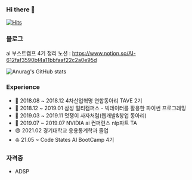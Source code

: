 ### Hi there 👋

[![Hits](https://hits.seeyoufarm.com/api/count/incr/badge.svg?url=https%3A%2F%2Fgithub.com%2Fkiminlim&count_bg=%23FFC4C4&title_bg=%23FF9494&icon=moleculer.svg&icon_color=%23E7E7E7&title=hits&edge_flat=false)](https://hits.seeyoufarm.com)

### 블로그 
ai 부스트캠프 4기 정리 노션 : https://www.notion.so/AI-612faf3590bf4a11bbfaaf22c2a0e95d


![Anurag's GitHub stats](https://github-readme-stats.vercel.app/api?username=kiminlim&count_private=true&show_icons=true&theme=dracula)


### Experience
- 🔭 2018.08 ~ 2018.12	4차산업혁명 연합동아리 TAVE 2기
- 🌱 2018.12 ~ 2019.01	삼성 멀티캠퍼스 - 빅데이터를 활용한 파이썬 프로그래밍
- 👯 2019.03 ~ 2019.11	멋쟁이 사자처럼(웹개발&창업 동아리)
- 🤔 2019.07 ~ 2019.07	NVIDIA ai 컨퍼런스	nlp파트 TA
- 😄 2021.02  경기대학교 응용통계학과 졸업		
- ⛵️ 21.05 ~  Code States AI BootCamp 4기


### 자격증
- ADSP

